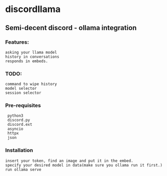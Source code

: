 # discordllama
## Semi-decent discord - ollama integration
### Features:
    asking your llama model
    history in conversations
    responds in embeds.
### TODO: 
    command to wipe history
    model selector
    session selector
### Pre-requisites
     python3
     discord.py
     discord.ext
     asyncio
     httpx
     json
### Installation
    insert your token, find an image and put it in the embed.
    specify your desired model in data(make sure you ollama run it first.)
    run ollama serve
